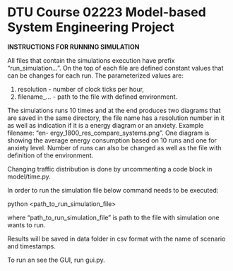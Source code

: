 # DTU Course 02223 Model-based System Engineering Project

**INSTRUCTIONS FOR RUNNING SIMULATION**

All files that contain the simulations execution have prefix “run_simulation...”. On the top of each file are defined constant values
that can be changes for each run. The parameterized values are:
1. resolution - number of clock ticks per hour,
2. filename_... - path to the file with defined environment.

The simulations runs 10 times and at the end produces two diagrams that are saved in the same directory, the file name
has a resolution number in it as well as indication if it is a energy diagram or an anxiety. Example filename: “en-
ergy_1800_res_compare_systems.png”. One diagram is showing the average energy consumption based on 10 runs and one for
anxiety level. Number of runs can also be changed as well as the file with definition of the environment.

Changing traffic distribution is done by uncommenting a code block in model/time.py.

In order to run the simulation file below command needs to be executed:

python <path_to_run_simulation_file>

where “path_to_run_simulation_file” is path to the file with simulation one wants to run.

Results will be saved in data folder in csv format with the name of scenario and timestamps.

To run an see the GUI, run gui.py.
